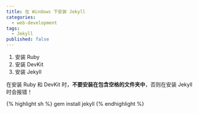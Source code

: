 ```yaml
---
title: 在 Windows 下安装 Jekyll
categories:
  - web-development
tags:
  - Jekyll
published: false
---
```


1.  安装 Ruby
2.  安装 DevKit
3.  安装 Jekyll

在安装 Ruby 和 DevKit 时，**不要安装在包含空格的文件夹中**，否则在安装 Jekyll 时会报错！

{% highlight sh %}
gem install jekyll
{% endhighlight %}
